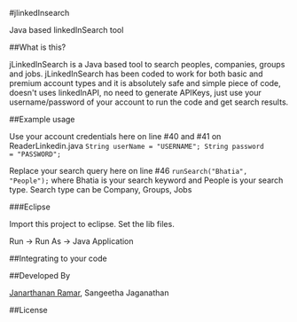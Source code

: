 #jlinkedInsearch


Java based linkedInSearch tool

##What is this?

jLinkedInSearch is a Java based tool to search peoples, companies, groups and jobs. jLinkedInSearch has been coded to work for both basic and premium account types and it is absolutely safe and simple piece of code, doesn't uses linkedInAPI, no need to generate APIKeys, just use your username/password of your account to run the code and get search results.

##Example usage

Use your account credentials here on line #40 and #41 on ReaderLinkedin.java
  <code>String userName = "USERNAME";
  String password = "PASSWORD";</code>

Replace your search query here on line #46
<code>runSearch("Bhatia", "People");</code>
where Bhatia is your search keyword and People is your search type. Search type can be Company, Groups, Jobs

###Eclipse

Import this project to eclipse. Set the lib files.

Run -> Run As -> Java Application

##Integrating to your code


##Developed By

<a href="mailto:maxgilander@gmail.com">Janarthanan Ramar</a>, Sangeetha Jaganathan

##License

